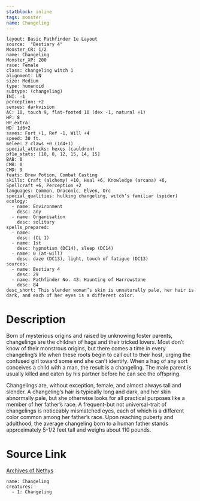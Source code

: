 ```yaml
---
statblock: inline
tags: monster
name: Changeling
---
```

```statblock
layout: Basic Pathfinder 1e Layout
source:  "Bestiary 4"
Monster_CR: 1/2
name: Changeling
Monster_XP: 200
race: Female
class: changeling witch 1
alignment: LN
size: Medium
type: humanoid
subtype: (changeling)
INI: -1
perception: +2
senses: darkvision
AC: 10, touch 9, flat-footed 10 (dex -1, natural +1)
HP: 8
HP_extra: 
HD: 1d6+2
saves: Fort +1, Ref -1, Will +4
speed: 30 ft.
melee: 2 claws +0 (1d4+1)
special_attacks: hexes (cauldron)
pf1e_stats: [10, 8, 12, 15, 14, 15]
BAB: 0
CMB: 0
CMD: 9
feats: Brew Potion, Combat Casting
skills: Craft (alchemy) +10, Heal +6, Knowledge (arcana) +6, Spellcraft +6, Perception +2
languages: Common, Draconic, Elven, Orc
special_qualities: hulking changeling, witch’s familiar (spider)
ecology:
  - name: Environment
    desc: any
  - name: Organisation
    desc: solitary
spells_prepared:
  - name:
    desc: (CL 1)
  - name: 1st
    desc: hypnotism (DC14), sleep (DC14)
  - name: 0 (at-will)
    desc: daze (DC13), light, touch of fatigue (DC13)
sources:
  - name: Bestiary 4
    desc: 29
  - name: Pathfinder No. 43: Haunting of Harrowstone
    desc: 84
desc_short: This slender woman’s skin is unnaturally pale, her hair is dark, and each of her eyes is a different color.
```
# Description
Born of mysterious origins and raised by unknowing foster parents, changelings are the children of hags and their tricked lovers. Most don’t know of their monstrous origins, but there comes a time in every changeling’s life when these roots begin to call out to their host, urging the confused girl toward some end she can’t identify. When a hag of any sort conceives a child with a man, the result is a changeling. The male parent is usually killed and eaten by his partner before he can see the offspring.

Changelings are, without exception, female, and almost always tall and slender. A changeling’s hair is typically long and dark, and her skin abnormally pale, but she otherwise looks for all practical purposes like a member of her father’s race. A frequent-but not universal-trait of changelings is noticeably mismatched eyes, each of which is a different color common among her father’s race. Upon reaching puberty and adulthood, the average changeling born to a human father stands approximately 5-1/2 feet tall and weighs about 110 pounds.
# Source Link
[Archives of Nethys](https://aonprd.com/MonsterDisplay.aspx?ItemName=Changeling)
```encounter-table
name: Changeling
creatures:
  - 1: Changeling
```
